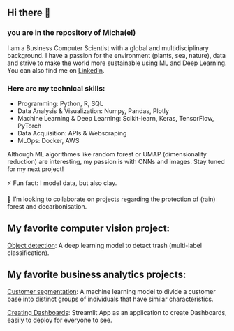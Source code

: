 ## Hi there 👋

### you are in the repository of Micha(el)

I am a Business Computer Scientist with a global and multidisciplinary background. I have a passion for the environment (plants, sea, nature), data and strive to make the world more sustainable using ML and Deep Learning. You can also find me on [LinkedIn](https://www.linkedin.com/in/michajs/).

### Here are my technical skills:
* Programming: Python, R, SQL
* Data Analysis & Visualization: Numpy, Pandas, Plotly
* Machine Learning & Deep Learning: Scikit-learn, Keras, TensorFlow, PyTorch
* Data Acquisition: APIs & Webscraping
* MLOps: Docker, AWS 

Although ML algorithmes like random forest or UMAP (dimensionality reduction) are interesting, my passion is with CNNs and images. Stay tuned for my next project!

⚡ Fun fact: I model data, but also clay. 

👯 I’m looking to collaborate on projects regarding the protection of (rain) forest and decarbonisation.


## My favorite computer vision project:

[Object detection](https://github.com/Micha-JS/TACO_MJS): A deep learning model to detact trash (multi-label classification). 


## My favorite business analytics projects:

[Customer segmentation](https://github.com/Rojoser/Credit-Card-Segmentation): A machine learning model to divide a customer base into distinct groups of individuals that have similar characteristics.

[Creating Dashboards](https://github.com/Micha-JS/StreamlitApp_InternetUsageViz): Streamlit App as an application to create Dashboards, easily to deploy for everyone to see.


<!--
**Micha-JS/Micha-JS** is a ✨ _special_ ✨ repository because its `README.md` (this file) appears on your GitHub profile.

Here are some ideas to get you started:

- 🔭 I’m currently working on ...
- 🌱 I’m currently learning ...
- 👯 I’m looking to collaborate on ...
- 🤔 I’m looking for help with ...
- 💬 Ask me about ...
- 📫 How to reach me: ...
- 😄 Pronouns: ...
- ⚡ Fun fact: ...
-->
